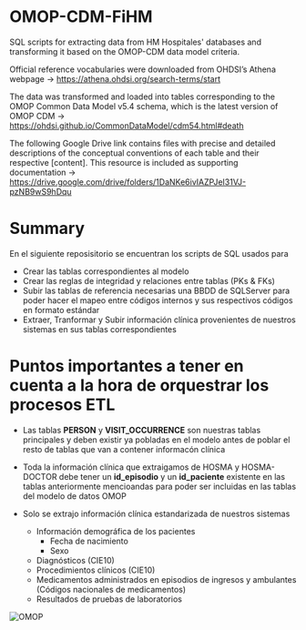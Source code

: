# OMOP-CDM-FiHM
SQL scripts for extracting data from HM Hospitales' databases and transforming it based on the OMOP-CDM data model criteria.

Official reference vocabularies were downloaded from OHDSI’s Athena webpage -> https://athena.ohdsi.org/search-terms/start

The data was transformed and loaded into tables corresponding to the OMOP Common Data Model v5.4 schema, which is the latest version of OMOP CDM -> https://ohdsi.github.io/CommonDataModel/cdm54.html#death

The following Google Drive link contains files with precise and detailed descriptions of the conceptual conventions of each table and their respective [content]. This resource is included as supporting documentation -> https://drive.google.com/drive/folders/1DaNKe6ivIAZPJeI31VJ-pzNB9wS9hDqu

# Summary
En el siguiente reposisitorio se encuentran los scripts de SQL usados para
* Crear las tablas correspondientes al modelo
* Crear las reglas de integridad y relaciones entre tablas (PKs & FKs)
* Subir las tablas de referencia necesarias una BBDD de SQLServer para poder hacer el mapeo entre códigos internos y sus respectivos códigos en formato estándar
* Extraer, Tranformar y Subir información clínica provenientes de nuestros sistemas en sus tablas correspondientes

# Puntos importantes a tener en cuenta a la hora de orquestrar los procesos ETL
* Las tablas __PERSON__ y __VISIT_OCCURRENCE__ son nuestras tablas principales y deben existir ya pobladas en el modelo antes de poblar el resto de tablas que van a contener informacón clínica 
* Toda la información clínica que extraigamos de HOSMA y HOSMA-DOCTOR debe tener un __id_episodio__ y un __id_paciente__ existente en las tablas anteriormente mencioandas para poder ser incluidas en las tablas del modelo de datos OMOP

* Solo se extrajo información clínica estandarizada de nuestros sistemas 
  * Información demográfica de los pacientes
     * Fecha de nacimiento
     * Sexo
  * Diagnósticos (CIE10)
  * Procedimientos clínicos (CIE10)
  * Medicamentos administrados en episodios de ingresos y ambulantes (Códigos nacionales de medicamentos)
  * Resultados de pruebas de laboratorios
 
 ![OMOP](https://github.com/edeliahm/OMOP-CDM-FiHM/assets/144276034/d6fa6647-8cb5-45a2-9eaf-76c904a14768)

